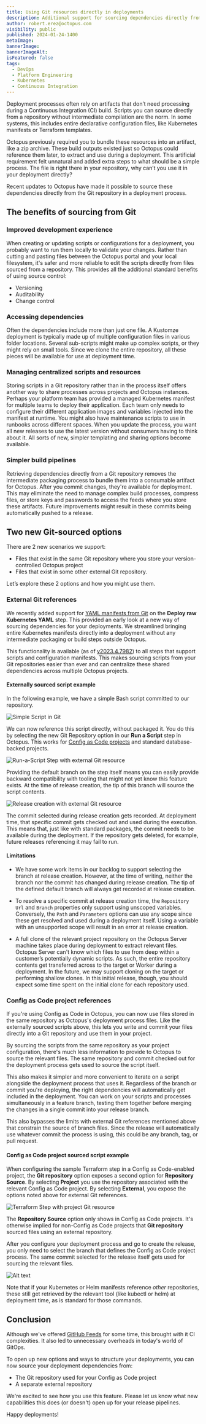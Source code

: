 ```yaml
---
title: Using Git resources directly in deployments
description: Additional support for sourcing dependencies directly from Git without intermediate packaging.
author: robert.erez@octopus.com
visibility: public
published: 2024-01-24-1400
metaImage: 
bannerImage: 
bannerImageAlt: 
isFeatured: false
tags: 
  - DevOps
  - Platform Engineering
  - Kubernetes
  - Continuous Integration
---
```


Deployment processes often rely on artifacts that don’t need processing during a Continuous Integration (CI) build. Scripts you can source directly from a repository without intermediate compilation are the norm. In some systems, this includes entire declarative configuration files, like Kubernetes manifests or Terraform templates. 

Octopus previously required you to bundle these resources into an artifact, like a zip archive. These build outputs existed just so Octopus could reference them later, to extract and use during a deployment. This artificial requirement felt unnatural and added extra steps to what should be a simple process. The file is right there in your repository, why can’t you use it in your deployment directly?

Recent updates to Octopus have made it possible to source these dependencies directly from the Git repository in a deployment process.

## The benefits of sourcing from Git

### Improved development experience

When creating or updating scripts or configurations for a deployment, you probably want to run them locally to validate your changes. Rather than cutting and pasting files between the Octopus portal and your local filesystem, it's safer and more reliable to edit the scripts directly from files sourced from a repository. This provides all the additional standard benefits of using source control:

- Versioning
- Auditability
- Change control

### Accessing dependencies

Often the dependencies include more than just one file. A Kustomze deployment is typically made up of multiple configuration files in various folder locations. Several sub-scripts might make up complex scripts, or they might rely on small tools. Since we clone the entire repository, all these pieces will be available for use at deployment time.

### Managing centralized scripts and resources

Storing scripts in a Git repository rather than in the process itself offers another way to share processes across projects and Octopus instances. Perhaps your platform team has provided a managed Kubernetes manifest for multiple teams to deploy their application. Each team only needs to configure their different application images and variables injected into the manifest at runtime. You might also have maintenance scripts to use in runbooks across different spaces. When you update the process, you want all new releases to use the latest version without consumers having to think about it. All sorts of new, simpler templating and sharing options become available.

### Simpler build pipelines

Retrieving dependencies directly from a Git repository removes the intermediate packaging process to bundle them into a consumable artifact for Octopus. After you commit changes, they're available for deployment. This may eliminate the need to manage complex build processes, compress files, or store keys and passwords to access the feeds where you store these artifacts. Future improvements might result in these commits being automatically pushed to a release.

## Two new Git-sourced options

There are 2 new scenarios we  support: 

- Files that exist in the same Git repository where you store your version-controlled Octopus project
- Files that exist in some other external Git repository. 

Let’s explore these 2 options and how you might use them.

### External Git references

We recently added support for [YAML manifests from Git](https://octopus.com/blog/manifests-from-git) on the **Deploy raw Kubernetes YAML** step. This provided an early look at a new way of sourcing dependencies for your deployments. We streamlined bringing entire Kubernetes manifests directly into a deployment without any intermediate packaging or build steps outside Octopus.

This functionality is available (as of [v2023.4.7982](https://github.com/OctopusDeploy/Issues/issues/8442)) to all steps that support scripts and configuration manifests. This makes sourcing scripts from your Git repositories easier than ever and can centralize these shared dependencies across multiple Octopus projects. 

#### Externally sourced script example

In the following example, we have a simple Bash script committed to our repository.

![Simple Script in Git](external-git-bash.png)

We can now reference this script directly, without packaged it. You do this by selecting the new Git Repository option in our **Run a Script** step in Octopus. This works for [Config as Code projects](https://octopus.com/docs/projects/version-control) and standard database-backed projects.

![Run-a-Script Step with external Git resource](external-git-run-a-script.png)

Providing the default branch on the step itself means you can easily provide backward compatibility with tooling that might not yet know this feature exists. At the time of release creation, the tip of this branch will source the script contents.

![Release creation with external Git resource](external-git-release-creation.png)

The commit selected during release creation gets recorded. At deployment time, that specific commit gets checked out and used during the execution. This means that, just like with standard packages, the commit needs to be available during the deployment. If the repository gets deleted, for example, future releases referencing it may fail to run.

#### Limitations

- We have some work items in our backlog to support selecting the branch at release creation. However, at the time of writing, neither the branch nor the commit has changed during release creation. The tip of the defined default branch will always get recorded at release creation.

- To resolve a specific commit at release creation time, the `Repository Url` and `Branch` properties only support using unscoped variables. Conversely, the `Path` and `Parameters` options can use any scope since these get resolved and used during a deployment itself. Using a variable with an unsupported scope will result in an error at release creation.

- A full clone of the relevant project repository on the Octopus Server machine takes place during deployment to extract relevant files. Octopus Server can't know which files to use from deep within a customer’s potentially dynamic scripts. As such, the entire repository contents get transferred across to the target or Worker during a deployment. In the future, we may support cloning on the target or performing shallow clones. In this initial release, though, you should expect some time spent on the initial clone for each repository used.

### Config as Code project references

If you're using Config as Code in Octopus, you can now use files stored in the same repository as Octopus's deployment process files. Like the externally sourced scripts above, this lets you write and commit your files directly into a Git repository and use them in your project.

By sourcing the scripts from the same repository as your project configuration, there's much less information to provide to Octopus to source the relevant files. The same repository and commit checked out for the deployment process gets used to source the script itself. 

This also makes it simpler and more convenient to iterate on a script alongside the deployment process that uses it. Regardless of the branch or commit you're deploying, the right dependencies will automatically get included in the deployment. You can work on your scripts and processes simultaneously in a feature branch, testing them together before merging the changes in a single commit into your release branch.

This also bypasses the limits with external Git references mentioned above that constrain the source of branch files. Since the release will automatically use whatever commit the process is using, this could be any branch, tag, or pull request.

#### Config as Code project sourced script example

When configuring the sample Terraform step in a Config as Code-enabled project, the **Git repository** option exposes a second option for **Repository Source**.  By selecting **Project** you use the repository associated with the relevant Config as Code project. By selecting **External**, you expose the options noted above for external Git references.

![Terraform Step with project Git resource](cac-git-terraform.png)

The **Repository Source** option only shows in Config as Code projects. It's otherwise implied for non-Config as Code projects that **Git repository** sourced files using an external repository.

After you configure your deployment process and go to create the release, you only need to select the branch that defines the Config as Code project process. The same commit selected for the release itself gets used for sourcing the relevant files.

![Alt text](image.png)

Note that if your Kubernetes or Helm manifests reference _other_ repositories, these still get retrieved by the relevant tool (like kubectl or helm) at deployment time, as is standard for those commands.

## Conclusion

Although we've offered [GitHub Feeds](https://octopus.com/docs/packaging-applications/package-repositories/github-feeds) for some time, this brought with it CI complexities. It also led to unnecessary overheads in today's world of GitOps.

To open up new options and ways to structure your deployments, you can now source your deployment dependencies from:

- The Git repository used for your Config as Code project 
- A separate external repository

We're excited to see how you use this feature. Please let us know what new capabilities this does (or doesn't) open up for your release pipelines.

Happy deployments!